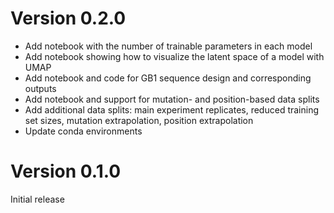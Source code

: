 # Version 0.2.0
- Add notebook with the number of trainable parameters in each model
- Add notebook showing how to visualize the latent space of a model with UMAP
- Add notebook and code for GB1 sequence design and corresponding outputs
- Add notebook and support for mutation- and position-based data splits
- Add additional data splits: main experiment replicates, reduced training set sizes, mutation extrapolation, position extrapolation
- Update conda environments

# Version 0.1.0
Initial release
